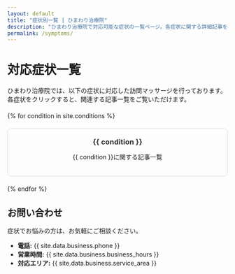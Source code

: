 ```yaml
---
layout: default
title: "症状別一覧 | ひまわり治療院"
description: "ひまわり治療院で対応可能な症状の一覧ページ。各症状に関する詳細記事をご覧いただけます。"
permalink: /symptoms/
---
```


# 対応症状一覧

ひまわり治療院では、以下の症状に対応した訪問マッサージを行っております。
各症状をクリックすると、関連する記事一覧をご覧いただけます。

<div class="symptoms-grid">
{% for condition in site.conditions %}
  <div class="symptom-card">
    <h3><a href="/symptoms/{{ condition | url_encode }}/">{{ condition }}</a></h3>
    <p>{{ condition }}に関する記事一覧</p>
  </div>
{% endfor %}
</div>

## お問い合わせ

症状でお悩みの方は、お気軽にご相談ください。

- **電話:** {{ site.data.business.phone }}
- **営業時間:** {{ site.data.business.business_hours }}
- **対応エリア:** {{ site.data.business.service_area }}

<style>
.symptoms-grid {
  display: grid;
  grid-template-columns: repeat(auto-fit, minmax(250px, 1fr));
  gap: 20px;
  margin: 20px 0;
}

.symptom-card {
  border: 1px solid #ddd;
  border-radius: 8px;
  padding: 20px;
  text-align: center;
  transition: box-shadow 0.3s ease;
}

.symptom-card:hover {
  box-shadow: 0 4px 8px rgba(0,0,0,0.1);
}

.symptom-card h3 {
  margin: 0 0 10px 0;
}

.symptom-card a {
  text-decoration: none;
  color: #333;
}

.symptom-card a:hover {
  color: #007cba;
}
</style>